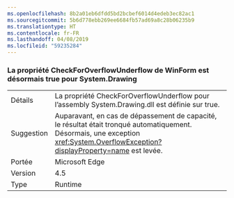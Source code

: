 ```yaml
---
ms.openlocfilehash: 8b2a01eb6dfdd5bd2bcbef6014d4edeb3ec82ac1
ms.sourcegitcommit: 5b6d778ebb269ee6684fb57ad69a8c28b06235b9
ms.translationtype: HT
ms.contentlocale: fr-FR
ms.lasthandoff: 04/08/2019
ms.locfileid: "59235284"
---
```

### <a name="winforms-checkforoverflowunderflow-property-is-now-true-for-systemdrawing"></a>La propriété CheckForOverflowUnderflow de WinForm est désormais true pour System.Drawing

|   |   |
|---|---|
|Détails|La propriété CheckForOverflowUnderflow pour l’assembly System.Drawing.dll est définie sur true.|
|Suggestion|Auparavant, en cas de dépassement de capacité, le résultat était tronqué automatiquement. Désormais, une exception <xref:System.OverflowException?displayProperty=name> est levée.|
|Portée|Microsoft Edge|
|Version|4.5|
|Type|Runtime|
